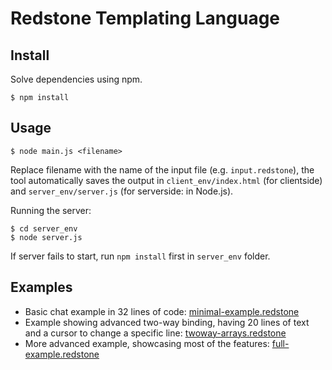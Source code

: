 # Redstone Templating Language

## Install

Solve dependencies using npm.

```
$ npm install
```

## Usage

```
$ node main.js <filename>
```

Replace filename with the name of the input file (e.g. `input.redstone`), the tool automatically saves the output in `client_env/index.html` (for clientside) and `server_env/server.js` (for serverside: in Node.js).

Running the server:

```
$ cd server_env
$ node server.js
```

If server fails to start, run `npm install` first in `server_env` folder.

## Examples

- Basic chat example in 32 lines of code: [minimal-example.redstone](https://github.com/Bjarno/redstone/blob/master/examples/minimal-example.redstone)
- Example showing advanced two-way binding, having 20 lines of text and a cursor to change a specific line: [twoway-arrays.redstone](https://github.com/Bjarno/redstone/blob/master/examples/twoway-arrays.redstone)
- More advanced example, showcasing most of the features: [full-example.redstone](https://github.com/Bjarno/redstone/blob/master/examples/full-example.redstone)